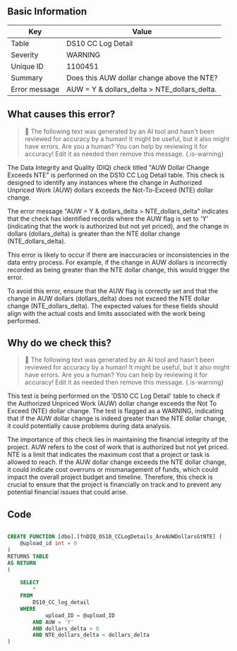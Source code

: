 ## Basic Information
| Key         | Value          |
|-------------|----------------|
| Table       | DS10 CC Log Detail |
| Severity    | WARNING |
| Unique ID   | 1100451   |
| Summary     | Does this AUW dollar change above the NTE? |
| Error message | AUW = Y & dollars_delta > NTE_dollars_delta. |

## What causes this error?

> :robot: The following text was generated by an AI tool and hasn't been reviewed for accuracy by a human! It might be useful, but it also might have errors. Are you a human? You can help by reviewing it for accuracy! Edit it as needed then remove this message.
{.is-warning}

The Data Integrity and Quality (DIQ) check titled "AUW Dollar Change Exceeds NTE" is performed on the DS10 CC Log Detail table. This check is designed to identify any instances where the change in Authorized Unpriced Work (AUW) dollars exceeds the Not-To-Exceed (NTE) dollar change.

The error message "AUW = Y & dollars_delta > NTE_dollars_delta" indicates that the check has identified records where the AUW flag is set to 'Y' (indicating that the work is authorized but not yet priced), and the change in dollars (dollars_delta) is greater than the NTE dollar change (NTE_dollars_delta).

This error is likely to occur if there are inaccuracies or inconsistencies in the data entry process. For example, if the change in AUW dollars is incorrectly recorded as being greater than the NTE dollar change, this would trigger the error. 

To avoid this error, ensure that the AUW flag is correctly set and that the change in AUW dollars (dollars_delta) does not exceed the NTE dollar change (NTE_dollars_delta). The expected values for these fields should align with the actual costs and limits associated with the work being performed.
## Why do we check this?

> :robot: The following text was generated by an AI tool and hasn't been reviewed for accuracy by a human! It might be useful, but it also might have errors. Are you a human? You can help by reviewing it for accuracy! Edit it as needed then remove this message.
{.is-warning}

This test is being performed on the 'DS10 CC Log Detail' table to check if the Authorized Unpriced Work (AUW) dollar change exceeds the Not To Exceed (NTE) dollar change. The test is flagged as a WARNING, indicating that if the AUW dollar change is indeed greater than the NTE dollar change, it could potentially cause problems during data analysis.

The importance of this check lies in maintaining the financial integrity of the project. AUW refers to the cost of work that is authorized but not yet priced. NTE is a limit that indicates the maximum cost that a project or task is allowed to reach. If the AUW dollar change exceeds the NTE dollar change, it could indicate cost overruns or mismanagement of funds, which could impact the overall project budget and timeline. Therefore, this check is crucial to ensure that the project is financially on track and to prevent any potential financial issues that could arise.
## Code

```sql

CREATE FUNCTION [dbo].[fnDIQ_DS10_CCLogDetails_AreAUWDollarsGtNTE] (
	@upload_id int = 0
)
RETURNS TABLE
AS RETURN
(
	
	SELECT 
		*
	FROM 
		DS10_CC_log_detail
	WHERE 
			upload_ID = @upload_ID
		AND AUW = 'Y'
		AND dollars_delta > 0
		AND NTE_dollars_delta < dollars_delta
)
```
